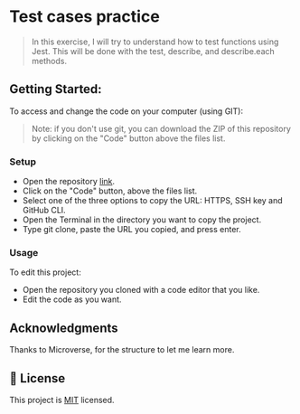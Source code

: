 # Test cases practice
> In this exercise, I will try to understand how to test functions using Jest. This will be done with the test, describe, and describe.each methods.

## Getting Started:
To access and change the code on your computer (using GIT):
> Note: if you don't use git, you can download the ZIP of this repository by clicking on the "Code" button above the files list.
### Setup
- Open the repository [link](https://github.com/Gopxfs/To-do-list-website).
- Click on the "Code" button, above the files list.
- Select one of the three options to copy the URL: HTTPS, SSH key and GitHub CLI.
- Open the Terminal in the directory you want to copy the project.
- Type git clone, paste the URL you copied, and press enter.
### Usage
To edit this project:
- Open the repository you cloned with a code editor that you like.
- Edit the code as you want.

## Acknowledgments
Thanks to Microverse, for the structure to let me learn more.

## :pencil: License
This project is [MIT](https://github.com/Gopxfs/testing-practice/blob/main/LICENSE) licensed.